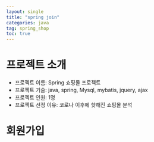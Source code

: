 ```yaml
---
layout: single
title: "spring join"
categories: java
tag: spring_shop
toc: true
---
```


# 프로젝트 소개
- 프로젝트 이름: Spring 쇼핑몰 프로젝트
- 프로젝트 기술: java, spring, Mysql, mybatis, jquery, ajax
- 프로젝트 인원: 1명
- 프로젝트 선정 이유: 코로나 이후에 핫해진 쇼핑몰 분석

# 회원가입


